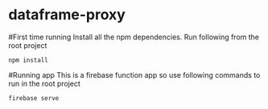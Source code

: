 # dataframe-proxy

#First time running
Install all the npm dependencies. Run following from the root project
```
npm install
```
#Running app
This is a firebase function app so use following commands to run in the root project
``` 
firebase serve
```